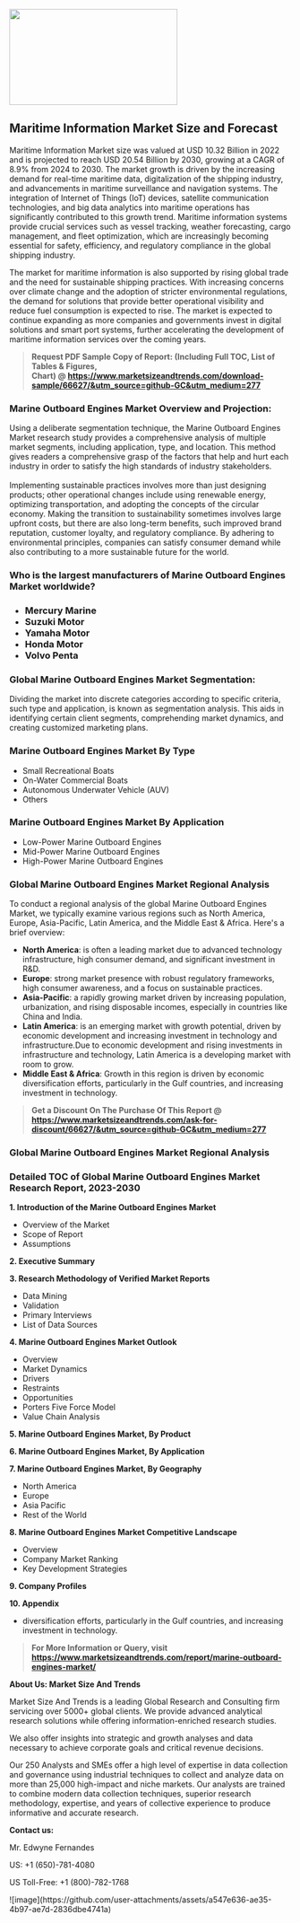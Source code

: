 <p><img class="alignnone size-medium wp-image-20088" src="https://ffe5etoiles.com/wp-content/uploads/2024/12/MST1-300x171.png" alt="" width="300" height="171" /></p><h2>Maritime Information Market Size and Forecast</h2><p>Maritime Information Market size was valued at USD 10.32 Billion in 2022 and is projected to reach USD 20.54 Billion by 2030, growing at a CAGR of 8.9% from 2024 to 2030. The market growth is driven by the increasing demand for real-time maritime data, digitalization of the shipping industry, and advancements in maritime surveillance and navigation systems. The integration of Internet of Things (IoT) devices, satellite communication technologies, and big data analytics into maritime operations has significantly contributed to this growth trend. Maritime information systems provide crucial services such as vessel tracking, weather forecasting, cargo management, and fleet optimization, which are increasingly becoming essential for safety, efficiency, and regulatory compliance in the global shipping industry.</p><p>The market for maritime information is also supported by rising global trade and the need for sustainable shipping practices. With increasing concerns over climate change and the adoption of stricter environmental regulations, the demand for solutions that provide better operational visibility and reduce fuel consumption is expected to rise. The market is expected to continue expanding as more companies and governments invest in digital solutions and smart port systems, further accelerating the development of maritime information services over the coming years.</p></p><blockquote id="" class=""><strong>Request PDF Sample Copy of Report: (Including Full TOC, List of Tables &amp; Figures, Chart)&nbsp;@&nbsp;<strong><a href="https://www.marketsizeandtrends.com/download-sample/66627/&utm_source=github-GC&utm_medium=277" target="_blank">https://www.marketsizeandtrends.com/download-sample/66627/&utm_source=github-GC&utm_medium=277</a></strong></strong></blockquote><h3 id="" class="">Marine Outboard Engines Market&nbsp;Overview and Projection:</h3><p id="" class="">Using a deliberate segmentation technique, the Marine Outboard Engines Market research study provides a comprehensive analysis of multiple market segments, including application, type, and location. This method gives readers a comprehensive grasp of the factors that help and hurt each industry in order to satisfy the high standards of industry stakeholders. <br /> <br />Implementing sustainable practices involves more than just designing products; other operational changes include using renewable energy, optimizing transportation, and adopting the concepts of the circular economy. Making the transition to sustainability sometimes involves large upfront costs, but there are also long-term benefits, such improved brand reputation, customer loyalty, and regulatory compliance. By adhering to environmental principles, companies can satisfy consumer demand while also contributing to a more sustainable future for the world.</p><h3 id="" class="">Who is the largest manufacturers of&nbsp;Marine Outboard Engines Market worldwide?</h3><h3 class=""><p><ul><li>Mercury Marine </li><li> Suzuki Motor </li><li> Yamaha Motor </li><li> Honda Motor </li><li> Volvo Penta</li></ul></p></h3><h3 id="" class="">Global&nbsp;Marine Outboard Engines Market Segmentation:</h3><p id="" class="">Dividing the market into discrete categories according to specific criteria, such type and application, is known as segmentation analysis. This aids in identifying certain client segments, comprehending market dynamics, and creating customized marketing plans.</p><h3 id="" class="">Marine Outboard Engines Market&nbsp;By Type</h3><p><p><ul><li>Small Recreational Boats </li><li> On-Water Commercial Boats </li><li> Autonomous Underwater Vehicle (AUV) </li><li> Others</p></li></ul></p></p><h3 id="" class="">Marine Outboard Engines Market&nbsp;By Application</h3><p class=""><p><ul><li>Low-Power Marine Outboard Engines </li><li> Mid-Power Marine Outboard Engines </li><li> High-Power Marine Outboard Engines</li></ul></p></p><h3 id="" class="">Global Marine Outboard Engines Market Regional Analysis</h3><p id="" class="">To conduct a regional analysis of the global Marine Outboard Engines Market, we typically examine various regions such as North America, Europe, Asia-Pacific, Latin America, and the Middle East &amp; Africa. Here's a brief overview:</p><ul><li><strong>North America</strong>: is often a leading market due to advanced technology infrastructure, high consumer demand, and significant investment in R&amp;D.</li><li><strong>Europe</strong>: strong market presence with robust regulatory frameworks, high consumer awareness, and a focus on sustainable practices.</li><li><strong>Asia-Pacific</strong>: a rapidly growing market driven by increasing population, urbanization, and rising disposable incomes, especially in countries like China and India.</li><li><strong>Latin America</strong>: is an emerging market with growth potential, driven by economic development and increasing investment in technology and infrastructure.Due to economic development and rising investments in infrastructure and technology, Latin America is a developing market with room to grow.</li><li><strong>Middle East &amp; Africa</strong>: Growth in this region is driven by economic diversification efforts, particularly in the Gulf countries, and increasing investment in technology.</li></ul><blockquote id="" class=""><strong>Get a Discount On The Purchase Of This Report @ <strong><a href="https://www.marketsizeandtrends.com/ask-for-discount/66627/&utm_source=github-GC&utm_medium=277" target="_blank">https://www.marketsizeandtrends.com/ask-for-discount/66627/&utm_source=github-GC&utm_medium=277</a></strong></strong></blockquote><h3 id="" class="">Global Marine Outboard Engines Market Regional Analysis</h3><h3 id="" class="">Detailed TOC of Global Marine Outboard Engines Market Research Report, 2023-2030</h3><p id="" class=""><strong>1. Introduction of the Marine Outboard Engines Market</strong></p><ul><li>Overview of the Market</li><li>Scope of Report</li><li>Assumptions</li></ul><p id="" class=""><strong>2. Executive Summary</strong></p><p id="" class=""><strong>3. Research Methodology of Verified Market Reports</strong></p><ul><li>Data Mining</li><li>Validation</li><li>Primary Interviews</li><li>List of Data Sources</li></ul><p id="" class=""><strong>4. Marine Outboard Engines Market Outlook</strong></p><ul><li>Overview</li><li>Market Dynamics</li><li>Drivers</li><li>Restraints</li><li>Opportunities</li><li>Porters Five Force Model</li><li>Value Chain Analysis</li></ul><p id="" class=""><strong>5. Marine Outboard Engines Market, By Product</strong></p><p id="" class=""><strong>6. Marine Outboard Engines Market, By Application</strong></p><p id="" class=""><strong>7. Marine Outboard Engines Market, By Geography</strong></p><ul><li>North America</li><li>Europe</li><li>Asia Pacific</li><li>Rest of the World</li></ul><p id="" class=""><strong>8. Marine Outboard Engines Market Competitive Landscape</strong></p><ul><li>Overview</li><li>Company Market Ranking</li><li>Key Development Strategies</li></ul><p id="" class=""><strong>9. Company Profiles</strong></p><p id="" class=""><strong>10. Appendix</strong></p><ul><li>diversification efforts, particularly in the Gulf countries, and increasing investment in technology.</li></ul><blockquote id="" class=""><strong>For More Information or Query, visit <strong><strong><a href="https://www.marketsizeandtrends.com/report/marine-outboard-engines-market/" target="_blank">https://www.marketsizeandtrends.com/report/marine-outboard-engines-market/</a></strong></strong></strong></blockquote><p id="" class=""><strong>About Us: Market Size And Trends</strong></p><p id="" class="">Market Size And Trends is a leading Global Research and Consulting firm servicing over 5000+ global clients. We provide advanced analytical research solutions while offering information-enriched research studies.</p><p id="" class="">We also offer insights into strategic and growth analyses and data necessary to achieve corporate goals and critical revenue decisions.</p><p id="" class="">Our 250 Analysts and SMEs offer a high level of expertise in data collection and governance using industrial techniques to collect and analyze data on more than 25,000 high-impact and niche markets. Our analysts are trained to combine modern data collection techniques, superior research methodology, expertise, and years of collective experience to produce informative and accurate research.</p><p id="" class=""><strong>Contact us:</strong></p><p id="" class="">Mr. Edwyne Fernandes</p><p id="" class="">US: +1 (650)-781-4080</p><p id="" class="">US Toll-Free: +1 (800)-782-1768</p>
![image](https://github.com/user-attachments/assets/a547e636-ae35-4b97-ae7d-2836dbe4741a)

